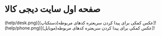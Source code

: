 # صفحه اول سایت دیجی کالا
(help/desk.png)[عکس کمکی برای پیدا کردن سریعتره کدهای مربوطه(دستکتاپ)]!
(help/phone.png)[عکس کمکی برای پیدا کردن سریعتره کدهای مربوطه(موبایل)]!
